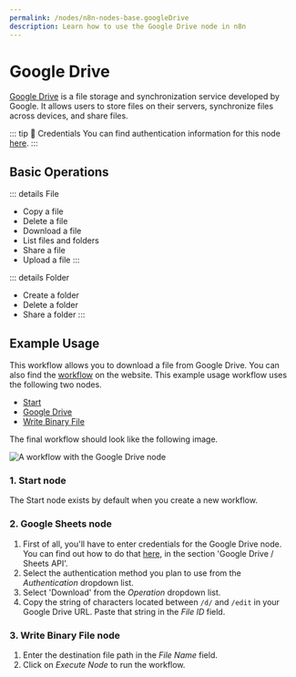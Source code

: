 ```yaml
---
permalink: /nodes/n8n-nodes-base.googleDrive
description: Learn how to use the Google Drive node in n8n
---
```


# Google Drive

[Google Drive](https://drive.google.com) is a file storage and synchronization service developed by Google. It allows users to store files on their servers, synchronize files across devices, and share files.

::: tip 🔑 Credentials
You can find authentication information for this node [here](../../../credentials/Google/README.md).
:::

## Basic Operations

::: details File
- Copy a file
- Delete a file
- Download a file
- List files and folders
- Share a file
- Upload a file
:::

::: details Folder
- Create a folder
- Delete a folder
- Share a folder
:::

## Example Usage

This workflow allows you to download a file from Google Drive. You can also find the [workflow](https://n8n.io/workflows/515) on the website. This example usage workflow uses the following two nodes.
- [Start](../../core-nodes/Start/README.md)
- [Google Drive]()
- [Write Binary File](../../core-nodes/WriteBinaryFile/README.md)

The final workflow should look like the following image.

![A workflow with the Google Drive node](./workflow.png)

### 1. Start node

The Start node exists by default when you create a new workflow.

### 2. Google Sheets node

1. First of all, you'll have to enter credentials for the Google Drive node. You can find out how to do that [here](../../../credentials/Google/README.md), in the section 'Google Drive / Sheets API'.
2. Select the authentication method you plan to use from the *Authentication* dropdown list.
3. Select 'Download' from the *Operation* dropdown list.
4. Copy the string of characters located between `/d/` and `/edit` in your Google Drive URL. Paste that string in the *File ID* field.

### 3. Write Binary File node

1. Enter the destination file path in the *File Name* field.
2. Click on *Execute Node* to run the workflow.
